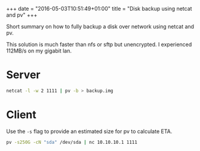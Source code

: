 +++
date = "2016-05-03T10:51:49+01:00"
title = "Disk backup using netcat and pv"
+++

Short summary on how to fully backup a disk over network using netcat and pv.

This solution is much faster than nfs or sftp but unencrypted. I experienced 112MB/s on my gigabit lan.


Server
======

```bash
netcat -l -w 2 1111 | pv -b > backup.img
```

Client
======

Use the `-s` flag to provide an estimated size for pv to calculate ETA.

```bash
pv -s250G -cN "sda" /dev/sda | nc 10.10.10.1 1111
```
